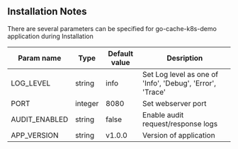 ## Installation Notes

There are several parameters can be specified for go-cache-k8s-demo application during Installation

| **Param name** | **Type** | **Default value** | **Desription**                                           |
| --------------- | --------- | ------------------ | --------------------------------------------------------- |
| LOG_LEVEL       | string    | info               | Set Log level as one of 'Info', 'Debug', 'Error', 'Trace' |
| PORT            | integer   | 8080               | Set webserver port                                        |
| AUDIT_ENABLED   | string    | false              | Enable audit request/response logs                        |
| APP_VERSION     | string    | v1.0.0             | Version of application                                    |
